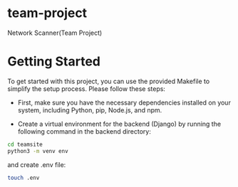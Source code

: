 # team-project
Network Scanner(Team Project)

# Getting Started

To get started with this project, you can use the provided Makefile to simplify the setup process. Please follow these steps:

- First, make sure you have the necessary dependencies installed on your system, including Python, pip, Node.js, and npm.

- Create a virtual environment for the backend (Django) by running the following command in the backend directory:
```bash
cd teamsite
python3 -m venv env
```
and create .env file:
```bash
touch .env
```